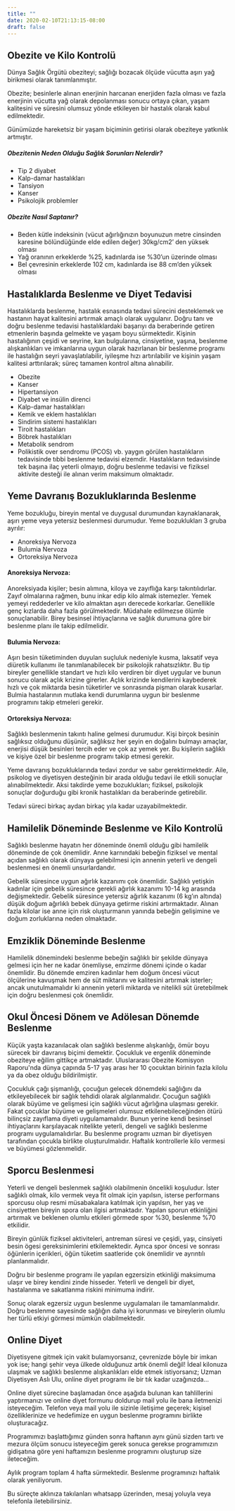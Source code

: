 ```yaml
---
title: ""
date: 2020-02-10T21:13:15-08:00
draft: false
---
```


## Obezite ve Kilo Kontrolü
Dünya Sağlık Örgütü obeziteyi; sağlığı bozacak ölçüde vücutta aşırı yağ birikmesi olarak tanımlanmıştır.

Obezite; besinlerle alınan enerjinin harcanan enerjiden fazla olması ve fazla enerjinin vücutta yağ olarak depolanması sonucu ortaya çıkan, yaşam kalitesini ve süresini olumsuz yönde etkileyen bir hastalık olarak kabul edilmektedir.

Günümüzde hareketsiz bir yaşam biçiminin getirisi olarak obeziteye yatkınlık artmıştır.

##### Obezitenin Neden Olduğu Sağlık Sorunları Nelerdir?
* Tip 2 diyabet
* Kalp-damar hastalıkları
* Tansiyon
* Kanser
* Psikolojik problemler

##### Obezite Nasıl Saptanır?
* Beden kütle indeksinin (vücut ağırlığınızın boyunuzun metre cinsinden karesine bölündüğünde elde edilen değer) 30kg/cm2’ den yüksek olması
* Yağ oranının erkeklerde %25, kadınlarda ise %30’un üzerinde olması
* Bel çevresinin erkeklerde 102 cm, kadınlarda ise 88 cm’den yüksek olması

## Hastalıklarda Beslenme ve Diyet Tedavisi
Hastalıklarda beslenme, hastalık esnasında tedavi sürecini desteklemek ve hastanın hayat kalitesini artırmak amaçlı olarak uygulanır. Doğru tanı ve doğru beslenme tedavisi hastalıklardaki başarıyı da beraberinde getiren etmenlerin başında gelmekte ve yaşam boyu sürmektedir.
Kişinin hastalığının çeşidi ve seyrine, kan bulgularına, cinsiyetine, yaşına, beslenme alışkanlıkları ve imkanlarına uygun olarak hazırlanan bir beslenme programı ile hastalığın seyri yavaşlatılabilir, iyileşme hızı artırılabilir ve kişinin yaşam kalitesi arttırılarak; süreç tamamen kontrol altına alınabilir.

* Obezite
* Kanser
* Hipertansiyon
* Diyabet ve insülin direnci
* Kalp-damar hastalıkları
* Kemik ve eklem hastalıkları
* Sindirim sistemi hastalıkları
* Tiroit hastalıkları
* Böbrek hastalıkları
* Metabolik sendrom
* Polikistik over sendromu (PCOS) vb. yaygın görülen hastalıkların tedavisinde tıbbi beslenme tedavisi elzemdir.
Hastalıkların tedavisinde tek başına ilaç yeterli olmayıp, doğru beslenme tedavisi ve fiziksel aktivite desteği ile alınan verim maksimum olmaktadır.

## Yeme Davranış Bozukluklarında Beslenme
Yeme bozukluğu, bireyin mental ve duygusal durumundan kaynaklanarak, aşırı yeme veya yetersiz beslenmesi durumudur.
Yeme bozuklukları 3 gruba ayrılır:
* Anoreksiya Nervoza
* Bulumia Nervoza
* Ortoreksiya Nervoza

#### Anoreksiya Nervoza: 
Anoreksiyada kişiler; besin alımına, kiloya ve zayıflığa karşı takıntılıdırlar. Zayıf olmalarına rağmen, bunu inkar edip kilo almak istemezler. Yemek yemeyi reddederler ve kilo almaktan aşırı derecede korkarlar. Genellikle genç kızlarda daha fazla görülmektedir. Müdahale edilmezse ölümle sonuçlanabilir. Birey besinsel ihtiyaçlarına ve sağlık durumuna göre bir beslenme planı ile takip edilmelidir. 

#### Bulumia Nervoza:
Aşırı besin tüketiminden duyulan suçluluk nedeniyle kusma, laksatif veya diüretik kullanımı ile tanımlanabilecek bir psikolojik rahatsızlıktır. Bu tip bireyler genellikle standart ve hızlı kilo verdiren bir diyet uygular ve bunun sonucu olarak açlık krizine girerler. Açlık krizinde kendilerini kaybederek hızlı ve çok miktarda besin tüketirler ve sonrasında pişman olarak kusarlar. Bulmia hastalarının mutlaka kendi durumlarına uygun bir beslenme programını takip etmeleri gerekir.

#### Ortoreksiya Nervoza:
Sağlıklı beslenmenin takıntı haline gelmesi durumudur. Kişi birçok besinin sağlıksız olduğunu düşünür, sağlıksız her şeyin en doğalını bulmayı amaçlar, enerjisi düşük besinleri tercih eder ve çok az yemek yer. Bu kişilerin sağlıklı ve kişiye özel bir beslenme programı takip etmesi gerekir.

Yeme davranış bozukluklarında tedavi zordur ve sabır gerektirmektedir. Aile, psikolog ve diyetisyen desteğinin bir arada olduğu tedavi ile etkili sonuçlar alınabilmektedir. Aksi takdirde yeme bozuklukları; fiziksel, psikolojik sonuçlar doğurduğu gibi kronik hastalıkları da beraberinde getirebilir.

Tedavi süreci birkaç aydan birkaç yıla kadar uzayabilmektedir.

## Hamilelik Döneminde Beslenme ve Kilo Kontrolü
Sağlıklı beslenme hayatın her döneminde önemli olduğu gibi hamilelik döneminde de çok önemlidir. Anne karnındaki bebeğin fiziksel ve mental açıdan sağlıklı olarak dünyaya gelebilmesi için annenin yeterli ve dengeli beslenmesi en önemli unsurlardandır.

Gebelik süresince uygun ağırlık kazanımı çok önemlidir. Sağlıklı yetişkin kadınlar için gebelik süresince gerekli ağırlık kazanımı 10-14 kg arasında değişmektedir. Gebelik süresince yetersiz ağırlık kazanımı (6 kg’ın altında) düşük doğum ağırlıklı bebek dünyaya getirme riskini artırmaktadır. Alınan fazla kilolar ise anne için risk oluşturmanın yanında bebeğin gelişimine ve doğum zorluklarına neden olmaktadır. 

## Emziklik Döneminde Beslenme
Hamilelik dönemindeki beslenme bebeğin sağlıklı bir şekilde dünyaya gelmesi için her ne kadar önemliyse, emzirme dönemi içinde o kadar önemlidir. Bu dönemde emziren kadınlar hem doğum öncesi vücut ölçülerine kavuşmak hem de süt miktarını ve kalitesini artırmak isterler; ancak unutulmamalıdır ki annenin yeterli miktarda ve nitelikli süt üretebilmek için doğru beslenmesi çok önemlidir.

## Okul Öncesi Dönem ve Adölesan Dönemde Beslenme
Küçük yaşta kazanılacak olan sağlıklı beslenme alışkanlığı, ömür boyu sürecek bir davranış biçimi demektir. Çocukluk ve ergenlik döneminde obeziteye eğilim gittikçe artmaktadır. Uluslararası Obezite Komisyon Raporu'nda dünya çapında 5-17 yaş arası her 10 çocuktan birinin fazla kilolu ya da obez olduğu bildirilmiştir.

Çocukluk çağı şişmanlığı, çocuğun gelecek dönemdeki sağlığını da etkileyebilecek bir sağlık tehdidi olarak algılanmalıdır. Çocuğun sağlıklı olarak büyüme ve gelişmesi için sağlıklı vücut ağırlığına ulaşması gerekir. Fakat çocuklar büyüme ve gelişmeleri olumsuz etkilenebileceğinden ötürü bilinçsiz zayıflama diyeti uygulamamalıdır. Bunun yerine kendi besinsel ihtiyaçlarını karşılayacak nitelikte yeterli, dengeli ve sağlıklı beslenme programı uygulamalıdırlar. Bu beslenme programı uzman bir diyetisyen tarafından çocukla birlikte oluşturulmalıdır. Haftalık kontrollerle kilo vermesi ve büyümesi gözlenmelidir. 

## Sporcu Beslenmesi
Yeterli ve dengeli beslenmek sağlıklı olabilmenin öncelikli koşuludur. İster sağlıklı olmak, kilo vermek veya fit olmak için yapılsın, isterse performans sporcusu olup resmi müsabakalara katılmak için yapılsın, her yaş ve cinsiyetten bireyin spora olan ilgisi artmaktadır. Yapılan sporun etkinliğini artırmak ve beklenen olumlu etkileri görmede spor %30, beslenme %70 etkilidir. 

Bireyin günlük fiziksel aktiviteleri, antreman süresi ve çeşidi, yaşı, cinsiyeti besin ögesi gereksinimlerini etkilemektedir. Ayrıca spor öncesi ve sonrası öğünlerin içerikleri, öğün tüketim saatleride çok önemlidir ve ayrıntılı planlanmalıdır.

Doğru bir beslenme programı ile yapılan egzersizin etkinliği maksimuma ulaşır ve birey kendini zinde hisseder. Yeterli ve dengeli bir diyet, hastalanma ve sakatlanma riskini minimuma indirir.

Sonuç olarak egzersiz uygun beslenme uygulamaları ile tamamlanmalıdır. Doğru beslenme sayesinde sağlığın daha iyi korunması ve bireylerin olumlu her türlü etkiyi görmesi mümkün olabilmektedir.

## Online Diyet
Diyetisyene gitmek için vakit bulamıyorsanız, çevrenizde böyle bir imkan yok ise; hangi şehir veya ülkede olduğunuz artık önemli değil! İdeal kilonuza ulaşmak ve sağlıklı beslenme alışkanlıkları elde etmek istiyorsanız; Uzman Diyetisyen Aslı Ulu, online diyet programı ile bir tık kadar uzağınızda…

Online diyet sürecine başlamadan önce aşağıda bulunan kan tahlillerini yaptırmanızı ve online diyet formunu doldurup mail yolu ile bana iletmenizi isteyeceğim. Telefon veya mail yolu ile sizinle iletişime geçerek; kişisel özelliklerinize ve hedefimize en uygun beslenme programını birlikte oluşturacağız.

Programımızı başlattığımız günden sonra haftanın aynı günü sizden tartı ve mezura ölçüm sonucu isteyeceğim gerek sonuca gerekse programımızın gidişatına göre yeni haftamızın beslenme programını oluşturup size ileteceğim. 

Aylık program toplam 4 hafta sürmektedir. Beslenme programınızı haftalık olarak yeniliyorum.

Bu süreçte aklınıza takılanları whatsapp üzerinden, mesaj yoluyla veya telefonla iletebilirsiniz.
